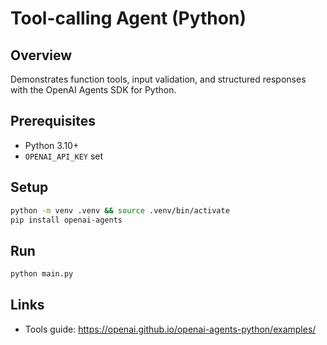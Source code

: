 # Tool-calling Agent (Python)

## Overview
Demonstrates function tools, input validation, and structured responses with the OpenAI Agents SDK for Python.

## Prerequisites
- Python 3.10+
- `OPENAI_API_KEY` set

## Setup
```bash
python -m venv .venv && source .venv/bin/activate
pip install openai-agents
```

## Run
```bash
python main.py
```

## Links
- Tools guide: https://openai.github.io/openai-agents-python/examples/
